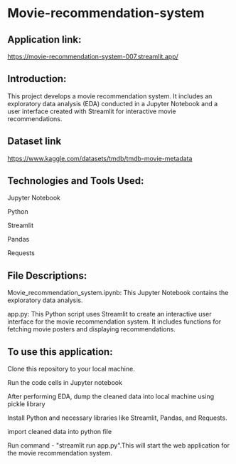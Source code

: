 # Movie-recommendation-system

## Application link: 
https://movie-recommendation-system-007.streamlit.app/

## Introduction:
This project develops a movie recommendation system. It includes an exploratory data analysis (EDA) conducted in a Jupyter Notebook and a user interface created with Streamlit for interactive movie recommendations.

## Dataset link
https://www.kaggle.com/datasets/tmdb/tmdb-movie-metadata

## Technologies and Tools Used:
Jupyter Notebook

Python

Streamlit

Pandas

Requests

## File Descriptions:
Movie_recommendation_system.ipynb: This Jupyter Notebook contains the exploratory data analysis.

app.py: This Python script uses Streamlit to create an interactive user interface for the movie recommendation system. It includes functions for fetching movie posters and displaying recommendations.

## To use this application:
Clone this repository to your local machine.

Run the code cells in Jupyter notebook

After performing EDA, dump the cleaned data into local machine using pickle library

Install Python and necessary libraries like Streamlit, Pandas, and Requests.

import cleaned data into python file

Run command - "streamlit run app.py".This will start the web application for the movie recommendation system.
